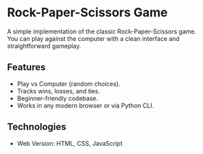 # Rock-Paper-Scissors Game

A simple implementation of the classic Rock-Paper-Scissors game.  
You can play against the computer with a clean interface and straightforward gameplay.  


## Features
- Play vs Computer (random choices).
- Tracks wins, losses, and ties.
- Beginner-friendly codebase.
- Works in any modern browser or via Python CLI.


## Technologies
- Web Version: HTML, CSS, JavaScript  

